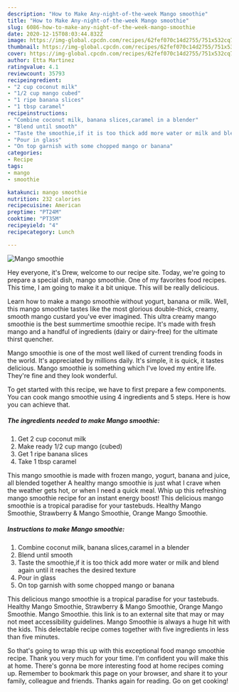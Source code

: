 ```yaml
---
description: "How to Make Any-night-of-the-week Mango smoothie"
title: "How to Make Any-night-of-the-week Mango smoothie"
slug: 6086-how-to-make-any-night-of-the-week-mango-smoothie
date: 2020-12-15T08:03:44.832Z
image: https://img-global.cpcdn.com/recipes/62fef070c14d2755/751x532cq70/mango-smoothie-recipe-main-photo.jpg
thumbnail: https://img-global.cpcdn.com/recipes/62fef070c14d2755/751x532cq70/mango-smoothie-recipe-main-photo.jpg
cover: https://img-global.cpcdn.com/recipes/62fef070c14d2755/751x532cq70/mango-smoothie-recipe-main-photo.jpg
author: Etta Martinez
ratingvalue: 4.1
reviewcount: 35793
recipeingredient:
- "2 cup coconut milk"
- "1/2 cup mango cubed"
- "1 ripe banana slices"
- "1 tbsp caramel"
recipeinstructions:
- "Combine coconut milk, banana slices,caramel in a blender"
- "Blend until smooth"
- "Taste the smoothie,if it is too thick add more water or milk and blend again until it reaches the desired texture"
- "Pour in glass"
- "On top garnish with some chopped mango or banana"
categories:
- Recipe
tags:
- mango
- smoothie

katakunci: mango smoothie 
nutrition: 232 calories
recipecuisine: American
preptime: "PT24M"
cooktime: "PT35M"
recipeyield: "4"
recipecategory: Lunch

---
```



![Mango smoothie](https://img-global.cpcdn.com/recipes/62fef070c14d2755/751x532cq70/mango-smoothie-recipe-main-photo.jpg)

Hey everyone, it's Drew, welcome to our recipe site. Today, we're going to prepare a special dish, mango smoothie. One of my favorites food recipes. This time, I am going to make it a bit unique. This will be really delicious.

Learn how to make a mango smoothie without yogurt, banana or milk. Well, this mango smoothie tastes like the most glorious double-thick, creamy, smooth mango custard you&#39;ve ever imagined. This ultra creamy mango smoothie is the best summertime smoothie recipe. It&#39;s made with fresh mango and a handful of ingredients (dairy or dairy-free) for the ultimate thirst quencher.

Mango smoothie is one of the most well liked of current trending foods in the world. It's appreciated by millions daily. It's simple, it is quick, it tastes delicious. Mango smoothie is something which I've loved my entire life. They're fine and they look wonderful.


To get started with this recipe, we have to first prepare a few components. You can cook mango smoothie using 4 ingredients and 5 steps. Here is how you can achieve that.

<!--inarticleads1-->

##### The ingredients needed to make Mango smoothie:

1. Get 2 cup coconut milk
1. Make ready 1/2 cup mango (cubed)
1. Get 1 ripe banana slices
1. Take 1 tbsp caramel


This mango smoothie is made with frozen mango, yogurt, banana and juice, all blended together A healthy mango smoothie is just what I crave when the weather gets hot, or when I need a quick meal. Whip up this refreshing mango smoothie recipe for an instant energy boost! This delicious mango smoothie is a tropical paradise for your tastebuds. Healthy Mango Smoothie, Strawberry &amp; Mango Smoothie, Orange Mango Smoothie. 

<!--inarticleads2-->

##### Instructions to make Mango smoothie:

1. Combine coconut milk, banana slices,caramel in a blender
1. Blend until smooth
1. Taste the smoothie,if it is too thick add more water or milk and blend again until it reaches the desired texture
1. Pour in glass
1. On top garnish with some chopped mango or banana


This delicious mango smoothie is a tropical paradise for your tastebuds. Healthy Mango Smoothie, Strawberry &amp; Mango Smoothie, Orange Mango Smoothie. Mango Smoothie. this link is to an external site that may or may not meet accessibility guidelines. Mango Smoothie is always a huge hit with the kids. This delectable recipe comes together with five ingredients in less than five minutes. 

So that's going to wrap this up with this exceptional food mango smoothie recipe. Thank you very much for your time. I'm confident you will make this at home. There's gonna be more interesting food at home recipes coming up. Remember to bookmark this page on your browser, and share it to your family, colleague and friends. Thanks again for reading. Go on get cooking!
